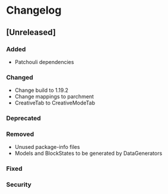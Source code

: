 # Changelog

## [Unreleased]
### Added
- Patchouli dependencies

### Changed
- Change build to 1.19.2
- Change mappings to parchment
- CreativeTab to CreativeModeTab

### Deprecated

### Removed
- Unused package-info files
- Models and BlockStates to be generated by DataGenerators

### Fixed

### Security
